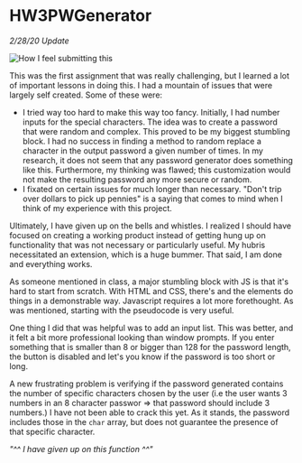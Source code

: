 # HW3PWGenerator

*2/28/20 Update*

![How I feel submitting this](https://media.giphy.com/media/jORpjBkSvULm/giphy.gif)

This was the first assignment that was really challenging, but I learned a lot of important lessons in doing this. I had a mountain of issues that were largely self created. Some of these were: 

* I tried way too hard to make this way too fancy. Initially, I had number inputs for the special characters. The idea was to create a password that were random and complex. This proved to be my biggest stumbling block. I had no success in finding a method to random replace a character in the output password a given number of times. In my research, it does not seem that any password generator does something like this. Furthermore, my thinking was flawed; this customization would not make the resulting password any more secure or random. 
* I fixated on certain issues for much longer than necessary. "Don't trip over dollars to pick up pennies" is a saying that comes to mind when I think of my experience with this project. 

Ultimately, I have given up on the bells and whistles. I realized I should have focused on creating a working product instead of getting hung up on functionality that was not necessary or particularly useful. My hubris necessitated an extension, which is a huge bummer. That said, I am done and everything works. 



As someone mentioned in class, a major stumbling block with JS is that it's hard to start from scratch. With HTML and CSS, there's and the elements do things in a demonstrable way. Javascript requires a lot more forethought. As was mentioned, starting with the pseudocode is very useful. 

One thing I did that was helpful was to add an input list. This was better, and it felt a bit more professional looking than window prompts. If you enter something that is smaller than 8 or bigger than 128 for the password length, the button is disabled and let's you know if the password is too short or long. 

A new frustrating problem is verifying if the password generated contains the number of specific characters chosen by the user (i.e the user wants 3 numbers in an 8 character passwor => that password should include 3 numbers.) I have not been able to crack this yet. As it stands, the password includes those in the  `char` array, but does not guarantee the presence of that specific character. 

*"^^ I have given up on this function ^^"*
